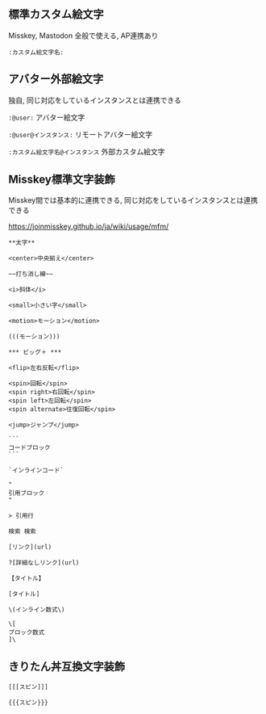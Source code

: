 
## 標準カスタム絵文字
Misskey, Mastodon 全般で使える, AP連携あり

`:カスタム絵文字名:`

## アバター外部絵文字
独自, 同じ対応をしているインスタンスとは連携できる

`:@user:` アバター絵文字

`:@user@インスタンス:` リモートアバター絵文字

`:カスタム絵文字名@インスタンス` 外部カスタム絵文字

## Misskey標準文字装飾
Misskey間では基本的に連携できる, 同じ対応をしているインスタンスとは連携できる

https://joinmisskey.github.io/ja/wiki/usage/mfm/

````
**太字**

<center>中央揃え</center>

~~打ち消し線~~

<i>斜体</i>

<small>小さい字</small>

<motion>モーション</motion>

(((モーション)))

*** ビッグ＋ ***

<flip>左右反転</flip>

<spin>回転</spin>
<spin right>右回転</spin>
<spin left>左回転</spin>
<spin alternate>往復回転</spin>

<jump>ジャンプ</jump>

```
コードブロック
```

`インラインコード`

"
引用ブロック
"

> 引用行

検索 検索

[リンク](url)

?[詳細なしリンク](url)

【タイトル】

[タイトル]

\(インライン数式\)

\[
ブロック数式
]\

````

## きりたん丼互換文字装飾

```
[[[スピン]]]

{{{スピン}}}
```
